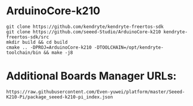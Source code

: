 # ArduinoCore-k210

```
git clone https://github.com/kendryte/kendryte-freertos-sdk
git clone https://github.com/seeed-Studio/ArduinoCore-k210 kendryte-freertos-sdk/src
mkdir build && cd build
cmake .. -DPROJ=ArduinoCore-k210 -DTOOLCHAIN=/opt/kendryte-toolchain/bin && make -j8
```

# Additional Boards Manager URLs:
```
https://raw.githubusercontent.com/Even-yuwei/platform/master/Seeed-K210-Pi/package_seeed-k210-pi_index.json
```
